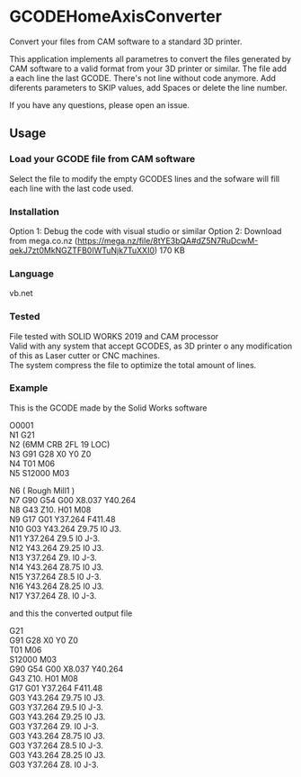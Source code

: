 # GCODEHomeAxisConverter

Convert your files from CAM software to a standard 3D printer.


This application implements all parametres to convert the files generated by CAM software to a valid format from your 3D printer or similar. 
The file add a each line the last GCODE. There's not line without code anymore. 
Add diferents parameters to SKIP values, add Spaces or delete the line number. 

If you have any questions, please open an issue.


## Usage

### Load your GCODE file from CAM software  

Select the file to modify the empty GCODES lines and the sofware will fill each line with the last code used. 

### Installation

Option 1: Debug the code with visual studio or similar
Option 2: Download from mega.co.nz (https://mega.nz/file/8tYE3bQA#dZ5N7RuDcwM-qekJ7zt0MkNGZTFB0IWTuNjk7TuXXI0) 170 KB


### Language 

vb.net

### Tested

File tested with SOLID WORKS 2019 and CAM processor  
Valid with any system that accept GCODES, as 3D printer o any modification of this as Laser cutter or CNC machines.   
The system compress the file to optimize the total amount of lines. 


### Example

This is the GCODE made by the Solid Works software

O0001  
N1 G21  
N2 (6MM CRB 2FL 19 LOC)  
N3 G91 G28 X0 Y0 Z0  
N4 T01 M06  
N5 S12000 M03  

N6 ( Rough Mill1 )  
N7 G90 G54 G00 X8.037 Y40.264  
N8 G43 Z10. H01 M08  
N9 G17 G01 Y37.264 F411.48  
N10 G03 Y43.264 Z9.75 I0 J3.  
N11 Y37.264 Z9.5 I0 J-3.  
N12 Y43.264 Z9.25 I0 J3.  
N13 Y37.264 Z9. I0 J-3.  
N14 Y43.264 Z8.75 I0 J3.  
N15 Y37.264 Z8.5 I0 J-3.  
N16 Y43.264 Z8.25 I0 J3.  
N17 Y37.264 Z8. I0 J-3.  

and this the converted output file

G21  
G91 G28 X0 Y0 Z0  
T01 M06  
S12000 M03  
G90 G54 G00 X8.037 Y40.264  
G43 Z10. H01 M08  
G17 G01 Y37.264 F411.48  
G03 Y43.264 Z9.75 I0 J3.  
G03 Y37.264 Z9.5 I0 J-3.  
G03 Y43.264 Z9.25 I0 J3.  
G03 Y37.264 Z9. I0 J-3.  
G03 Y43.264 Z8.75 I0 J3.  
G03 Y37.264 Z8.5 I0 J-3.  
G03 Y43.264 Z8.25 I0 J3.  
G03 Y37.264 Z8. I0 J-3.  
 
